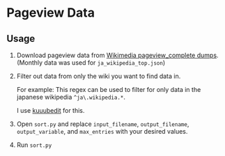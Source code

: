 # Pageview Data

## Usage

1. Download pageview data from [Wikimedia pageview_complete dumps](https://dumps.wikimedia.org/other/pageview_complete/). (Monthly data was used for `ja_wikipedia_top.json`)

2. Filter out data from only the wiki you want to find data in.

    For example: This regex can be used to filter for only data in the japanese wikipedia `^ja\.wikipedia.*`.

    I use [kuuubedit](https://github.com/Kuuuube/kuuubedit) for this.

3. Open `sort.py` and replace `input_filename`, `output_filename`, `output_variable`, and `max_entries` with your desired values.

4. Run `sort.py`

